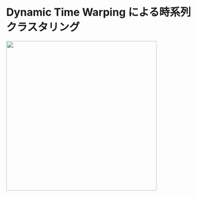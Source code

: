 # Dynamic Time Warping による時系列クラスタリング
<img src="https://upload.wikimedia.org/wikipedia/commons/6/69/Euclidean_vs_DTW.jpg" width = "400"> 

